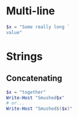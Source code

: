 # Multi-line
```powershell
$x = "Some really long `
value"
```

# Strings
## Concatenating
```powershell
$x = "together"
Write-Host "Smushed$x"
# or...
Write-Host "Smushed$($x)"
```